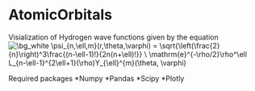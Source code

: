# AtomicOrbitals
 
Visialization of Hydrogen wave functions given by the equation
<img src="https://latex.codecogs.com/svg.image?\bg_white&space;\psi_{n,\ell,m}(r,\theta,\varphi)&space;=&space;\sqrt{\left(\frac{2}{n}\right)^3\frac{(n-\ell-1)!}{2n(n&plus;\ell)!}}&space;\&space;\mathrm{e}^{-\rho/2}\rho^\ell&space;L_{n-\ell-1}^{2\ell&plus;1}(\rho)Y_{\ell}^{m}(\theta,&space;\varphi)" title="\bg_white \psi_{n,\ell,m}(r,\theta,\varphi) = \sqrt{\left(\frac{2}{n}\right)^3\frac{(n-\ell-1)!}{2n(n+\ell)!}} \ \mathrm{e}^{-\rho/2}\rho^\ell L_{n-\ell-1}^{2\ell+1}(\rho)Y_{\ell}^{m}(\theta, \varphi)" />


Required packages
*Numpy 
*Pandas
*Scipy
*Plotly